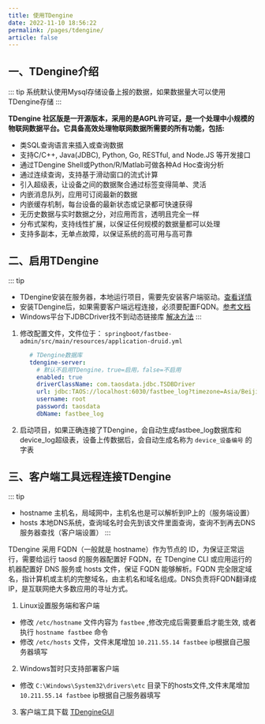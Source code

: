 ```yaml
---
title: 使用TDengine
date: 2022-11-10 18:56:22
permalink: /pages/tdengine/
article: false
---
```


## 一、TDengine介绍
::: tip 
系统默认使用Mysql存储设备上报的数据，如果数据量大可以使用TDengine存储
:::

**TDengine 社区版是一开源版本，采用的是AGPL许可证，是一个处理中小规模的物联网数据平台。它具备高效处理物联网数据所需要的所有功能，包括:**
- 类SQL查询语言来插入或查询数据
- 支持C/C++, Java(JDBC), Python, Go, RESTful, and Node.JS 等开发接口
- 通过TDengine Shell或Python/R/Matlab可做各种Ad Hoc查询分析
- 通过连续查询，支持基于滑动窗口的流式计算
- 引入超级表，让设备之间的数据聚合通过标签变得简单、灵活
- 内嵌消息队列，应用可订阅最新的数据
- 内嵌缓存机制，每台设备的最新状态或记录都可快速获得
- 无历史数据与实时数据之分，对应用而言，透明且完全一样
- 分布式架构，支持线性扩展，以保证任何规模的数据量都可以处理
- 支持多副本，无单点故障，以保证系统的高可用与高可靠

## 二、启用TDengine
::: tip 
- TDengine安装在服务器，本地运行项目，需要先安装客户端驱动。<a href="https://docs.taosdata.com/develop/connect/" target="_blank" ref="nofollow">查看详情</a>
- 安装TDengine后，如果需要客户端远程连接，必须要配置FQDN。<a href="https://www.taosdata.com/engineering/1824.html" target="_blank" rel="nofollow">参考文档</a>
- Windows平台下JDBCDriver找不到动态链接库 <a href="https://www.taosdata.com/engineering/950.html" target="_blank" rel="nofollow">解决方法</a>
:::
1. 修改配置文件，文件位于： `springboot/fastbee-admin/src/main/resources/application-druid.yml`
``` yml
      # TDengine数据库
      tdengine-server:
        # 默认不启用TDengine，true=启用，false=不启用
        enabled: true
        driverClassName: com.taosdata.jdbc.TSDBDriver
        url: jdbc:TAOS://localhost:6030/fastbee_log?timezone=Asia/Beijing&charset=utf-8
        username: root
        password: taosdata
        dbName: fastbee_log
```

2. 启动项目，如果正确连接了TDengine，会自动生成fastbee_log数据库和device_log超级表，设备上传数据后，会自动生成名称为 `device_设备编号` 的字表


## 三、客户端工具远程连接TDengine
::: tip
* hostname 主机名，局域网中，主机名也是可以解析到IP上的（服务端设置）
* hosts 本地DNS系统，查询域名时会先到该文件里面查询，查询不到再去DNS服务器查找（客户端设置）
:::

TDengine 采用 FQDN（一般就是 hostname）作为节点的 ID，为保证正常运行，需要给运行 taosd 的服务器配置好 FQDN，在 TDengine CLI 或应用运行的机器配置好 DNS 服务或 hosts 文件，保证 FQDN 能够解析。FQDN 完全限定域名，指计算机或主机的完整域名，由主机名和域名组成。DNS负责将FQDN翻译成IP，是互联网绝大多数应用的寻址方式。



1. Linux设置服务端和客户端
  * 修改 `/etc/hostname` 文件内容为 `fastbee` ,修改完成后需要重启才能生效, 或者执行 `hostname fastbee` 命令
  * 修改 `/etc/hosts` 文件，文件末尾增加 `10.211.55.14 fastbee` ip根据自己服务器填写


2. Windows暂时只支持部署客户端
  * 修改 `C:\Windows\System32\drivers\etc` 目录下的hosts文件,文件末尾增加 `10.211.55.14 fastbee` ip根据自己服务器填写

3. 客户端工具下载 [TDengineGUI](https://github.com/arielyang/TDengineGUI)






